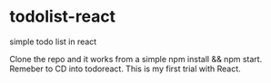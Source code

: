 # todolist-react
simple todo list in react

Clone the repo and it works from a simple npm install && npm start. Remeber to CD into todoreact. This is my first trial with React.
